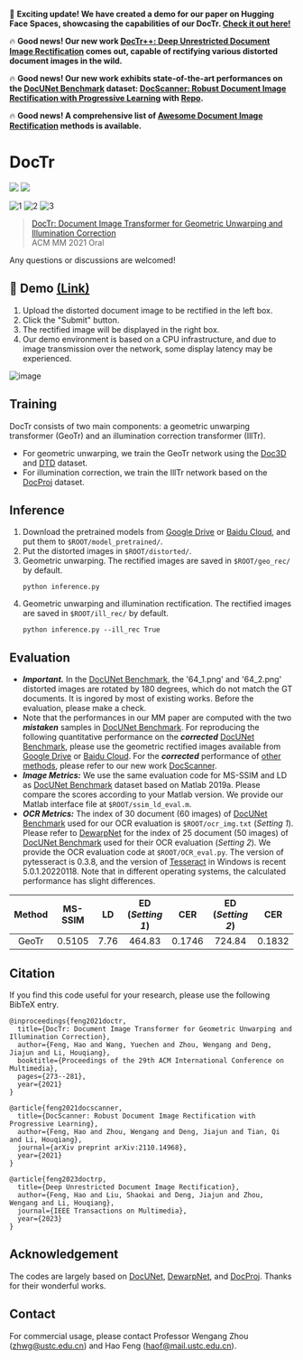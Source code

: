 🚀 **Exciting update! We have created a demo for our paper on Hugging Face Spaces, showcasing the capabilities of our DocTr. [Check it out here!](https://huggingface.co/spaces/HaoFeng2019/DocTr)**

🔥 **Good news! Our new work [DocTr++: Deep Unrestricted Document Image Rectification](https://github.com/fh2019ustc/DocTr-Plus) comes out, capable of rectifying various distorted document images in the wild.**

🔥 **Good news! Our new work exhibits state-of-the-art performances on the [DocUNet Benchmark](https://www3.cs.stonybrook.edu/~cvl/docunet.html) dataset:
[DocScanner: Robust Document Image Rectification with Progressive Learning](https://drive.google.com/file/d/1mmCUj90rHyuO1SmpLt361youh-07Y0sD/view?usp=share_link) with [Repo](https://github.com/fh2019ustc/DocScanner).** 

🔥 **Good news! A comprehensive list of [Awesome Document Image Rectification](https://github.com/fh2019ustc/Awesome-Document-Image-Rectification) methods is available.** 

# DocTr

<p>
    <a href='https://arxiv.org/pdf/2110.12942v2.pdf' target="_blank"><img src='https://img.shields.io/badge/Paper-Arxiv-red'></a>
    <a href='https://huggingface.co/spaces/HaoFeng2019/DocTr' target="_blank"><img src='https://img.shields.io/badge/Online-Demo-green'></a>
</p>

![1](https://user-images.githubusercontent.com/50725551/144743905-2b81e3ab-f2f7-4eee-aa87-f37b740f6998.png)
![2](https://user-images.githubusercontent.com/50725551/144743916-2c0762d0-727f-4d9c-afb2-3161dbaea47a.png)
![3](https://user-images.githubusercontent.com/50725551/144743919-1ff821f1-f2b1-441b-a442-f29e05d08326.png)

> [DocTr: Document Image Transformer for Geometric Unwarping and Illumination Correction](https://arxiv.org/pdf/2110.12942v2.pdf)  
> ACM MM 2021 Oral

Any questions or discussions are welcomed!


## 🚀 Demo [(Link)](https://huggingface.co/spaces/HaoFeng2019/DocTr)
1. Upload the distorted document image to be rectified in the left box.
2. Click the "Submit" button.
3. The rectified image will be displayed in the right box.
4. Our demo environment is based on a CPU infrastructure, and due to image transmission over the network, some display latency may be experienced.

![image](https://user-images.githubusercontent.com/50725551/232953325-2a6782ab-ac49-4f7b-83b7-eae850ccd5dd.png)


## Training
DocTr consists of two main components: a geometric unwarping transformer (GeoTr) and an illumination correction transformer (IllTr).
- For geometric unwarping, we train the GeoTr network using the [Doc3D](https://github.com/fh2019ustc/doc3D-dataset) and [DTD](https://www.robots.ox.ac.uk/~vgg/data/dtd/) dataset.
- For illumination correction, we train the IllTr network based on the [DocProj](https://github.com/xiaoyu258/DocProj) dataset.

## Inference 
1. Download the pretrained models from [Google Drive](https://drive.google.com/drive/folders/1eZRxnRVpf5iy3VJakJNTKWw5Zk9g-F_0?usp=sharing) or [Baidu Cloud](https://pan.baidu.com/s/1Cq9bfyAJ9MWwxj0CarqmKw?pwd=jmy1), and put them to `$ROOT/model_pretrained/`.
2. Put the distorted images in `$ROOT/distorted/`.
3. Geometric unwarping. The rectified images are saved in `$ROOT/geo_rec/` by default.
    ```
    python inference.py
    ```
4. Geometric unwarping and illumination rectification. The rectified images are saved in `$ROOT/ill_rec/` by default.
    ```
    python inference.py --ill_rec True
    ```

## Evaluation
- ***Important.*** In the [DocUNet Benchmark](https://www3.cs.stonybrook.edu/~cvl/docunet.html), the '64_1.png' and '64_2.png' distorted images are rotated by 180 degrees, which do not match the GT documents. It is ingored by most of existing works. Before the evaluation, please make a check.
- Note that the performances in our MM paper are computed with the two ***mistaken*** samples in [DocUNet Benchmark](https://www3.cs.stonybrook.edu/~cvl/docunet.html). For reproducing the following quantitative performance on the ***corrected*** [DocUNet Benchmark](https://www3.cs.stonybrook.edu/~cvl/docunet.html), please use the geometric rectified images available from [Google Drive](https://drive.google.com/drive/folders/1kJ34Nk18RVPwYK8mdfcQvU_67whD9tMe?usp=sharing) or [Baidu Cloud](https://pan.baidu.com/s/1Cq9bfyAJ9MWwxj0CarqmKw?pwd=jmy1). For the ***corrected*** performance of [other methods](https://github.com/fh2019ustc/Awesome-Document-Image-Rectification), please refer to our new work [DocScanner](https://drive.google.com/file/d/1mmCUj90rHyuO1SmpLt361youh-07Y0sD/view?usp=share_link).
- ***Image Metrics:***  We use the same evaluation code for MS-SSIM and LD as [DocUNet Benchmark](https://www3.cs.stonybrook.edu/~cvl/docunet.html) dataset based on Matlab 2019a. Please compare the scores according to your Matlab version. We provide our Matlab interface file at ```$ROOT/ssim_ld_eval.m```.
- ***OCR Metrics:*** The index of 30 document (60 images) of [DocUNet Benchmark](https://www3.cs.stonybrook.edu/~cvl/docunet.html) used for our OCR evaluation is ```$ROOT/ocr_img.txt``` (*Setting 1*). Please refer to [DewarpNet](https://github.com/cvlab-stonybrook/DewarpNet) for the index of 25 document (50 images) of [DocUNet Benchmark](https://www3.cs.stonybrook.edu/~cvl/docunet.html) used for their OCR evaluation (*Setting 2*). We provide the OCR evaluation code at ```$ROOT/OCR_eval.py```. The version of pytesseract is 0.3.8, and the version of [Tesseract](https://digi.bib.uni-mannheim.de/tesseract/) in Windows is recent 5.0.1.20220118. 
Note that in different operating systems, the calculated performance has slight differences.

|      Method      |    MS-SSIM   |      LD     |     ED (*Setting 1*)    |       CER      |      ED (*Setting 2*)   |      CER     | 
|:----------------:|:------------:|:--------------:| :-------:|:--------------:|:-------:|:--------------:|
|      GeoTr       |     0.5105   |     7.76    |    464.83 |     0.1746     |    724.84 |     0.1832     | 


## Citation

If you find this code useful for your research, please use the following BibTeX entry.

```
@inproceedings{feng2021doctr,
  title={DocTr: Document Image Transformer for Geometric Unwarping and Illumination Correction},
  author={Feng, Hao and Wang, Yuechen and Zhou, Wengang and Deng, Jiajun and Li, Houqiang},
  booktitle={Proceedings of the 29th ACM International Conference on Multimedia},
  pages={273--281},
  year={2021}
}
```

```
@article{feng2021docscanner,
  title={DocScanner: Robust Document Image Rectification with Progressive Learning},
  author={Feng, Hao and Zhou, Wengang and Deng, Jiajun and Tian, Qi and Li, Houqiang},
  journal={arXiv preprint arXiv:2110.14968},
  year={2021}
}
```

```
@article{feng2023doctrp,
  title={Deep Unrestricted Document Image Rectification},
  author={Feng, Hao and Liu, Shaokai and Deng, Jiajun and Zhou, Wengang and Li, Houqiang},
  journal={IEEE Transactions on Multimedia},
  year={2023}
}
```


## Acknowledgement
The codes are largely based on [DocUNet](https://www3.cs.stonybrook.edu/~cvl/docunet.html), [DewarpNet](https://github.com/cvlab-stonybrook/DewarpNet), and [DocProj](https://github.com/xiaoyu258/DocProj). Thanks for their wonderful works.


## Contact
For commercial usage, please contact Professor Wengang Zhou ([zhwg@ustc.edu.cn](zhwg@ustc.edu.cn)) and Hao Feng ([haof@mail.ustc.edu.cn](haof@mail.ustc.edu.cn)).

